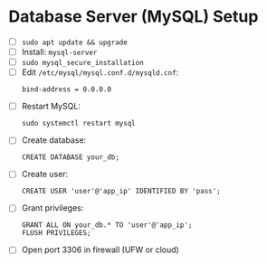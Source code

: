 # Database Server (MySQL) Setup

- [ ] `sudo apt update && upgrade`
- [ ] Install: `mysql-server`
- [ ] `sudo mysql_secure_installation`
- [ ] Edit `/etc/mysql/mysql.conf.d/mysqld.cnf`:
  ```
  bind-address = 0.0.0.0
  ```
- [ ] Restart MySQL:
  ```
  sudo systemctl restart mysql
  ```
- [ ] Create database:
  ```
  CREATE DATABASE your_db;
  ```
- [ ] Create user:
  ```
  CREATE USER 'user'@'app_ip' IDENTIFIED BY 'pass';
  ```
- [ ] Grant privileges:
  ```
  GRANT ALL ON your_db.* TO 'user'@'app_ip';
  FLUSH PRIVILEGES;
  ```
- [ ] Open port 3306 in firewall (UFW or cloud)